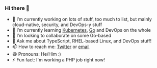 ### Hi there 👋

- 🔭 I’m currently working on lots of stuff, too much to list, but mainly cloud-native, security, and DevOps-y stuff
- 🌱 I’m currently learning [Kubernetes](http://kubernetes.io/), [Go](https://go.dev) and DevOps on the whole
- 👯 I’m looking to collaborate on some Go-based
- 💬 Ask me about TypeScript, RHEL-based Linux, and DevOps stuff!
- 📫 How to reach me: [Twitter](https://twitter.com/hayden_dev) or [email](mailto:hayden@hbjy.dev)
- 😄 Pronouns: He/Him :)
- ⚡ Fun fact: I'm working a PHP job right now!
